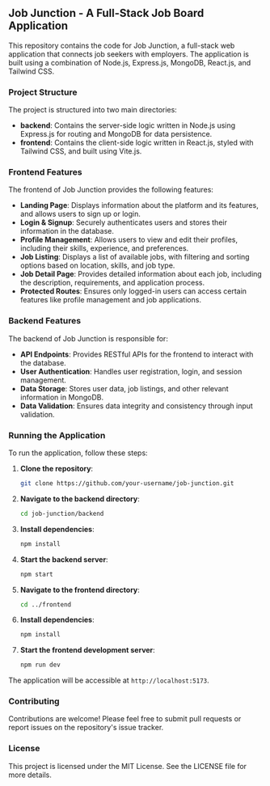 ## Job Junction - A Full-Stack Job Board Application

This repository contains the code for Job Junction, a full-stack web application that connects job seekers with employers. The application is built using a combination of Node.js, Express.js, MongoDB, React.js, and Tailwind CSS.

### Project Structure

The project is structured into two main directories:

- **backend**: Contains the server-side logic written in Node.js using Express.js for routing and MongoDB for data persistence.
- **frontend**: Contains the client-side logic written in React.js, styled with Tailwind CSS, and built using Vite.js.

### Frontend Features

The frontend of Job Junction provides the following features:

- **Landing Page**: Displays information about the platform and its features, and allows users to sign up or login.
- **Login & Signup**: Securely authenticates users and stores their information in the database.
- **Profile Management**: Allows users to view and edit their profiles, including their skills, experience, and preferences.
- **Job Listing**: Displays a list of available jobs, with filtering and sorting options based on location, skills, and job type.
- **Job Detail Page**: Provides detailed information about each job, including the description, requirements, and application process.
- **Protected Routes**: Ensures only logged-in users can access certain features like profile management and job applications.

### Backend Features

The backend of Job Junction is responsible for:

- **API Endpoints**: Provides RESTful APIs for the frontend to interact with the database.
- **User Authentication**: Handles user registration, login, and session management.
- **Data Storage**: Stores user data, job listings, and other relevant information in MongoDB.
- **Data Validation**: Ensures data integrity and consistency through input validation.

### Running the Application

To run the application, follow these steps:

1. **Clone the repository**:
   ```bash
   git clone https://github.com/your-username/job-junction.git
   ```

2. **Navigate to the backend directory**:
   ```bash
   cd job-junction/backend
   ```

3. **Install dependencies**:
   ```bash
   npm install
   ```

4. **Start the backend server**:
   ```bash
   npm start
   ```

5. **Navigate to the frontend directory**:
   ```bash
   cd ../frontend
   ```

6. **Install dependencies**:
   ```bash
   npm install
   ```

7. **Start the frontend development server**:
   ```bash
   npm run dev
   ```

The application will be accessible at `http://localhost:5173`.

### Contributing

Contributions are welcome! Please feel free to submit pull requests or report issues on the repository's issue tracker.

### License

This project is licensed under the MIT License. See the LICENSE file for more details.
